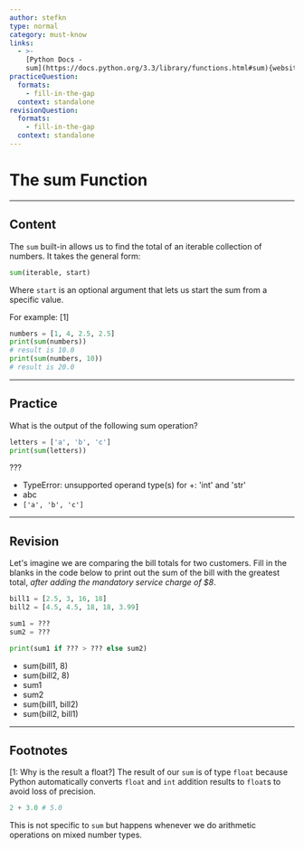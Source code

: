 ```yaml
---
author: stefkn
type: normal
category: must-know
links:
  - >-
    [Python Docs -
    sum](https://docs.python.org/3.3/library/functions.html#sum){website}
practiceQuestion:
  formats:
    - fill-in-the-gap
  context: standalone
revisionQuestion:
  formats:
    - fill-in-the-gap
  context: standalone
---
```


# The sum Function


---

## Content

The `sum` built-in allows us to find the total of an iterable collection of numbers. It takes the general form:

```python
sum(iterable, start)
```

Where `start` is an optional argument that lets us start the sum from a specific value. 

For example: [1]

```python
numbers = [1, 4, 2.5, 2.5]
print(sum(numbers))
# result is 10.0
print(sum(numbers, 10))
# result is 20.0 
```

---

## Practice

What is the output of the following sum operation?

```python
letters = ['a', 'b', 'c']
print(sum(letters))
```

???

- TypeError: unsupported operand type(s) for +: 'int' and 'str'
- abc
- `['a', 'b', 'c']`


---

## Revision

Let's imagine we are comparing the bill totals for two customers. Fill in the blanks in the code below to print out the sum of the bill with the greatest total, *after adding the mandatory service charge of $8*.

```python
bill1 = [2.5, 3, 16, 18]
bill2 = [4.5, 4.5, 18, 18, 3.99]

sum1 = ???
sum2 = ???

print(sum1 if ??? > ??? else sum2)
```

- sum(bill1, 8)
- sum(bill2, 8)
- sum1
- sum2
- sum(bill1, bill2)
- sum(bill2, bill1)


---

## Footnotes
[1: Why is the result a float?]
The result of our `sum` is of type `float` because Python automatically converts `float` and `int` addition results to `float`s to avoid loss of precision. 

```py
2 + 3.0 # 5.0
```

This is not specific to `sum` but happens whenever we do arithmetic operations on mixed number types.
